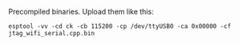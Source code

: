 Precompiled binaries. Upload them like this:

    esptool -vv -cd ck -cb 115200 -cp /dev/ttyUSB0 -ca 0x00000 -cf jtag_wifi_serial.cpp.bin
